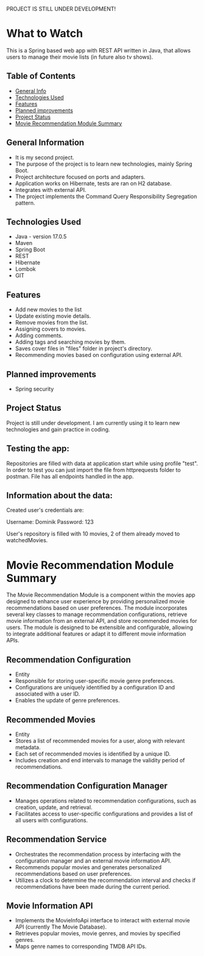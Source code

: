PROJECT IS STILL UNDER DEVELOPMENT!

# What to Watch

This is a Spring based web app with REST API written in Java, that allows users to manage their movie lists (in future
also tv shows).

## Table of Contents

* [General Info](#general-information)
* [Technologies Used](#technologies-used)
* [Features](#Features)
* [Planned improvements](#Planned-improvements)
* [Project Status](#project-status)
* [Movie Recommendation Module Summary](#movie-recommendation-module-summary)

## General Information

- It is my second project.
- The purpose of the project is to learn new technologies, mainly Spring Boot.
- Project architecture focused on ports and adapters.
- Application works on Hibernate, tests are ran on H2 database.
- Integrates with external API.
- The project implements the Command Query Responsibility Segregation pattern.

## Technologies Used

- Java - version 17.0.5
- Maven
- Spring Boot
- REST
- Hibernate
- Lombok
- GIT

## Features

- Add new movies to the list
- Update existing movie details.
- Remove movies from the list.
- Assigning covers to movies.
- Adding comments.
- Adding tags and searching movies by them.
- Saves cover files in "files" folder in project's directory.
- Recommending movies based on configuration using external API.

## Planned improvements

- Spring security

## Project Status

Project is still under development. I am currently using it to learn new technologies and gain practice in coding.

## Testing the app:

Repositories are filled with data at application start while using profile "test".
In order to test you can just import the file from httprequests folder to postman. File has all
endpoints handled in the app.

## Information about the data:

Created user's credentials are:

Username: Dominik Password: 123

User's repository is filled with 10 movies, 2 of them already moved to watchedMovies.

# Movie Recommendation Module Summary

The Movie Recommendation Module is a component within the movies app
designed to enhance user experience by providing personalized movie
recommendations based on user preferences. The module incorporates
several key classes to manage recommendation configurations, retrieve
movie information from an external API, and store recommended movies for users.
The module is designed to be extensible and configurable, allowing to integrate
additional features or adapt it to different movie information APIs.

## Recommendation Configuration

- Entity
- Responsible for storing user-specific movie genre preferences.
- Configurations are uniquely identified by a configuration ID and associated with a user ID.
- Enables the update of genre preferences.

## Recommended Movies

- Entity
- Stores a list of recommended movies for a user, along with relevant metadata.
- Each set of recommended movies is identified by a unique ID.
- Includes creation and end intervals to manage the validity period of recommendations.

## Recommendation Configuration Manager

- Manages operations related to recommendation configurations, such as creation, update, and retrieval.
- Facilitates access to user-specific configurations and provides a list of all users with configurations.

## Recommendation Service

- Orchestrates the recommendation process by interfacing with the configuration manager and an external movie
  information API.
- Recommends popular movies and generates personalized recommendations based on user preferences.
- Utilizes a clock to determine the recommendation interval and checks if recommendations have been made during the
  current period.

## Movie Information API

- Implements the MovieInfoApi interface to interact with external movie API (currently The Movie Database).
- Retrieves popular movies, movie genres, and movies by specified genres.
- Maps genre names to corresponding TMDB API IDs.